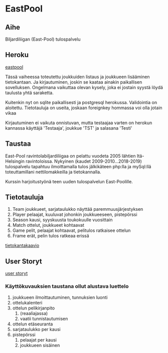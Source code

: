 # EastPool

## Aihe

Biljardiliigan (East-Pool) tulospalvelu

## Heroku

[eastpool](https://eastpool.herokuapp.com)

Tässä vaiheessa toteutettu joukkuiden listaus ja joukkueen lisääminen tietokantaan. Ja kirjautuminen, joskin se kaataa ainakin paikallisen
sovelluksen. Ongelmana vaikuttaa olevan kysely, joka ei jostain syystä löydä taulusta yhtä saraketta.

Kuitenkin nyt on sqlite paikallisesti ja postgresql herokussa. Validointia on aloitettu. Tietotauluja on useita, joskaan foreignkey hommassa voi olla jotain vikaa 

Kirjautuminen ei vaikuta onnistuvan, mutta testaajaa varten on herokun kannassa käyttäjä 'Testaaja', joukkue 'TST' ja salasana 'Testi'

## Taustaa 

East-Pool ravintolabiljardiliigaa on pelattu vuodeta 2005 lähtien Itä-Helsingin ravintoloissa. Nykyinen (kaudet 2009-2010…2018-2019) tulospalvelu tapahtuu ilmoittamalla tulos jälkikäteen php:lla ja mySql:llä
 toteuttamillani nettilomakkeilla ja tietokannalla.

Kurssin harjoitustyönä teen uuden tulospalvelun East-Poolille.

## Tietotauluja

1. Team joukkueet, sarjataulukko näyttää paremmuusjärjestyksen
1. Player pelaajat, kuuluvat johonkin joukkueeseen, pistepörssi
1. Season kausi, syyskuusta toukokuulle vuosittain
1. Match ottelut, joukkueet kohtaavat
1. Game pelit, pelaajat kohtaavat, pelitulos ratkaisee ottelun
1. Frame erät, pelin tulos ratkeaa erissä

[tietokantakaavio](documents/EastPoolTK.pdf)

## User Storyt

[user storyt](documents/UserStories.pdf)

### Käyttökuvauksien taustana ollut alustava luettelo 

1. joukkueen ilmoittautuminen, tunnuksien luonti
1. ottelukalenteri
1. ottelun pelikirjanpito
   1. (reaaliajassa)
   1. vaatii tunnistautumisen
1. ottelun etäseuranta
1. sarjataulukko per kausi
1. pistepörssi
   1. pelaajat per kausi
   1. joukkueen sisäinen

 

